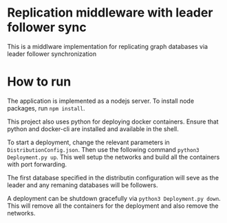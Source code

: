 Replication middleware with leader follower sync
====

This is a middlware implementation for replicating graph databases via leader follower synchronization


How to run
====

The application is implemented as a nodejs server. To install node packages, run `npm install`. 

This project also uses python for deploying docker containers. Ensure that python and docker-cli are installed and available in the shell.

To start a deployment, change the relevant parameters in `DistributionConfig.json`. Then use the following command `python3 Deployment.py up`. This well setup the networks and build all the containers with port forwarding. 

The first database specified in the distributin configuration will seve as the leader and any remaning databases will be followers. 

A deployment can be shutdown gracefully via `python3 Deployment.py down`. This will remove all the containers for the deployment and also remove the networks. 


